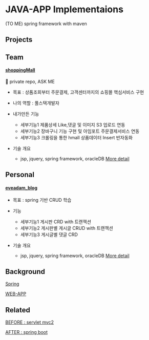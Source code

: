 # JAVA-APP Implementaions
(TO ME) spring framework with maven

## Projects 

## Team

#### [shoppingMall]()
🚩 private repo, ASK ME

* 목표 : 상품조회부터 주문결제, 고객센터까지의 쇼핑몰 핵심서비스 구현

* 나의 역할 : 풀스택개발자

* 내가만든 기능
  * 세부기능1 제품상세 Like,댓글 및 이미지 S3 업로드 연동
  * 세부기능2 장바구니 기능 구현 및 아임포트 주문결제서비스 연동
  * 세부기능3 크롤링을 통한 hmall 상품데이터 Insert 반자동화

* 기술 개요
  * jsp, jquery, spring framework, oracleDB [More detail](https://github.com/devsacti/eveadam_blog)




## Personal

#### [eveadam_blog](https://github.com/devsacti/eveadam_blog)
* 목표 : spring 기반 CRUD 학습

* 기능
  * 세부기능1 게시판 CRD with 트랜잭션
  * 세부기능2 게시판별 게시글 CRUD with 트랜잭션
  * 세부기능3 게시글별 댓글 CRD

* 기술 개요
  * jsp, jquery, spring framework, oracleDB [More detail](https://github.com/devsacti/eveadam_blog)

##

## Background
[Spring](Spring/Springs.md)

[WEB-APP](https://github.com/devsacti/WEB-APP)

## Related

[BEFORE : servlet mvc2](./servletMvc2.md)

[AFTER : spring boot](./springboot.md)